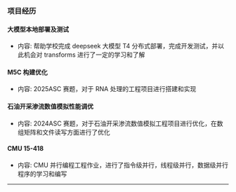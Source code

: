 ### **项目经历**
#### **大模型本地部署及测试**
- 内容: 帮助学校完成 deepseek 大模型 T4 分布式部署，完成开发测试，并以此机会对 transforms 进行了一定的学习和了解

#### **M5C 构建优化**
- 内容: 2025ASC 赛题，对于 RNA 处理的工程项目进行搭建和实现

#### **石油开采渗流数值模拟性能调优**
- 内容: 2024ASC 赛题，对于石油开采渗流数值模拟工程项目进行优化，在数组矩阵和文件读写方面进行了优化

#### **CMU 15-418**
- 内容: CMU 并行编程工程作业，进行了指令级并行，线程级并行，数据级并行程序的学习和编写

---
